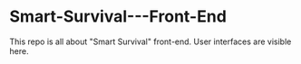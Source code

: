 # Smart-Survival---Front-End
This repo is all about "Smart Survival" front-end. User interfaces are visible here.
